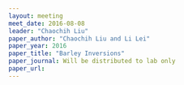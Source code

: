 ```yaml
---
layout: meeting
meet_date: 2016-08-08
leader: "Chaochih Liu"
paper_author: "Chaochih Liu and Li Lei"
paper_year: 2016
paper_title: "Barley Inversions"
paper_journal: Will be distributed to lab only
paper_url:
---
```


